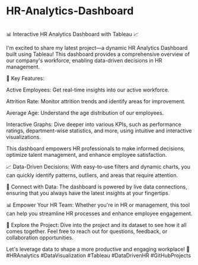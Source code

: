 # HR-Analytics-Dashboard

<br>
📊 Interactive HR Analytics Dashboard with Tableau 📈

I'm excited to share my latest project—a dynamic HR Analytics Dashboard built using Tableau! This dashboard provides a comprehensive overview of our company's workforce, enabling data-driven decisions in HR management.

👥 Key Features:

Active Employees: Get real-time insights into our active workforce.

Attrition Rate: Monitor attrition trends and identify areas for improvement.

Average Age: Understand the age distribution of our employees.

Interactive Graphs: Dive deeper into various KPIs, such as performance ratings, department-wise statistics, and more, using intuitive and interactive visualizations.

This dashboard empowers HR professionals to make informed decisions, optimize talent management, and enhance employee satisfaction.

📈 Data-Driven Decisions: With easy-to-use filters and dynamic charts, you can quickly identify patterns, outliers, and areas that require attention.

🔗 Connect with Data: The dashboard is powered by live data connections, ensuring that you always have the latest insights at your fingertips.

📊 Empower Your HR Team: Whether you're in HR or management, this tool can help you streamline HR processes and enhance employee engagement.

🚀 Explore the Project: Dive into the project and its dataset to see how it all comes together. Feel free to reach out for questions, feedback, or collaboration opportunities.

Let's leverage data to shape a more productive and engaging workplace! 🌟 #HRAnalytics #DataVisualization #Tableau #DataDrivenHR #GitHubProjects
